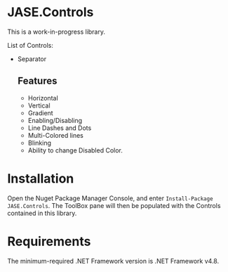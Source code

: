 # JASE.Controls

This is a work-in-progress library.

List of Controls:
- Separator
  ## Features
  - Horizontal
  - Vertical
  - Gradient
  - Enabling/Disabling
  - Line Dashes and Dots
  - Multi-Colored lines
  - Blinking
  - Ability to change Disabled Color.

# Installation
Open the Nuget Package Manager Console, and enter `Install-Package JASE.Controls`. The ToolBox pane will then be populated with the Controls contained in this library.

# Requirements
The minimum-required .NET Framework version is .NET Framework v4.8.
